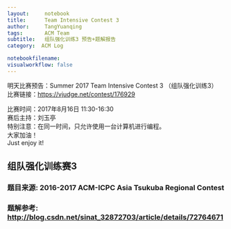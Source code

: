 ```yaml
---
layout:     notebook
title:      Team Intensive Contest 3
author:     TangYuanqing
tags: 		ACM Team
subtitle:   组队强化训练3 预告+题解报告
category:  ACM Log

notebookfilename:
visualworkflow: false
---
```


明天比赛预告：Summer 2017 Team Intensive Contest 3 （组队强化训练3）  
比赛链接：<https://vjudge.net/contest/176929>  

比赛时间：2017年8月16日 11:30-16:30  
赛后主持：刘玉亭  
特别注意：在同一时间，只允许使用一台计算机进行编程。  
大家加油！  
Just enjoy it!  


## 组队强化训练赛3  
### 题目来源: 2016-2017 ACM-ICPC Asia Tsukuba Regional Contest  
### 题解参考: <http://blog.csdn.net/sinat_32872703/article/details/72764671>
